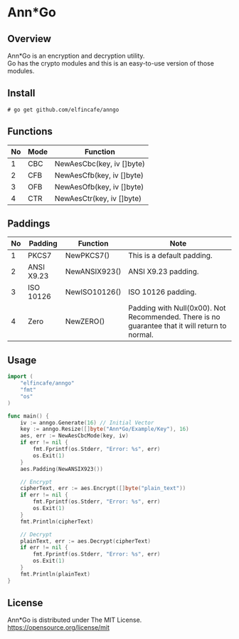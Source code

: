 # Ann*Go

## Overview
Ann*Go is an encryption and decryption utility.  
Go has the crypto modules and this is an easy-to-use version of those modules.

## Install
    # go get github.com/elfincafe/anngo

## Functions

|No|Mode|Function|
|-|-|-|
|1|CBC|NewAesCbc(key, iv []byte)|
|2|CFB|NewAesCfb(key, iv []byte)|
|3|OFB|NewAesOfb(key, iv []byte)|
|4|CTR|NewAesCtr(key, iv []byte)|

## Paddings
|No|Padding|Function|Note|
|-|-|-|-|
|1|PKCS7|NewPKCS7()|This is a default padding.|
|2|ANSI X9.23|NewANSIX923()|ANSI X9.23 padding.|
|3|ISO 10126|NewISO10126()|ISO 10126 padding.|
|4|Zero|NewZERO()|Padding with Null(0x00). Not Recommended. There is no guarantee that it will return to normal.|

## Usage
```go
import (
    "elfincafe/anngo"
    "fmt"
    "os"
)

func main() {
    iv := anngo.Generate(16) // Initial Vector
    key := anngo.Resize([]byte("Ann*Go/Example/Key"), 16)
    aes, err := NewAesCbcMode(key, iv)
    if err != nil {
        fmt.Fprintf(os.Stderr, "Error: %s", err)
        os.Exit(1)
    }
    aes.Padding(NewANSIX923())

    // Encrypt
    cipherText, err := aes.Encrypt([]byte("plain_text"))
    if err != nil {
        fmt.Fprintf(os.Stderr, "Error: %s", err)
        os.Exit(1)
    }
    fmt.Println(cipherText)

    // Decrypt
    plainText, err := aes.Decrypt(cipherText)
    if err != nil {
        fmt.Fprintf(os.Stderr, "Error: %s", err)
        os.Exit(1)
    }
    fmt.Println(plainText)
}
```

## License
Ann*Go is distributed under The MIT License.  
https://opensource.org/license/mit
